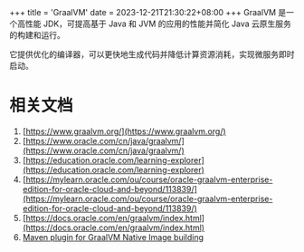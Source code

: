 +++
title = 'GraalVM'
date = 2023-12-21T21:30:22+08:00
+++
GraalVM 是一个高性能 JDK，可提高基于 Java 和 JVM 的应用的性能并简化 Java 云原生服务的构建和运行。
<!--more-->
它提供优化的编译器，可以更快地生成代码并降低计算资源消耗，实现微服务即时启动。

# 相关文档
1. [https://www.graalvm.org/](https://www.graalvm.org/)
2. [https://www.oracle.com/cn/java/graalvm/](https://www.oracle.com/cn/java/graalvm/)
3. [https://education.oracle.com/learning-explorer](https://education.oracle.com/learning-explorer)
4. [https://mylearn.oracle.com/ou/course/oracle-graalvm-enterprise-edition-for-oracle-cloud-and-beyond/113839/](https://mylearn.oracle.com/ou/course/oracle-graalvm-enterprise-edition-for-oracle-cloud-and-beyond/113839/)
5. [https://docs.oracle.com/en/graalvm/index.html](https://docs.oracle.com/en/graalvm/index.html)
6. [Maven plugin for GraalVM Native Image building](https://graalvm.github.io/native-build-tools/latest/maven-plugin.html)
